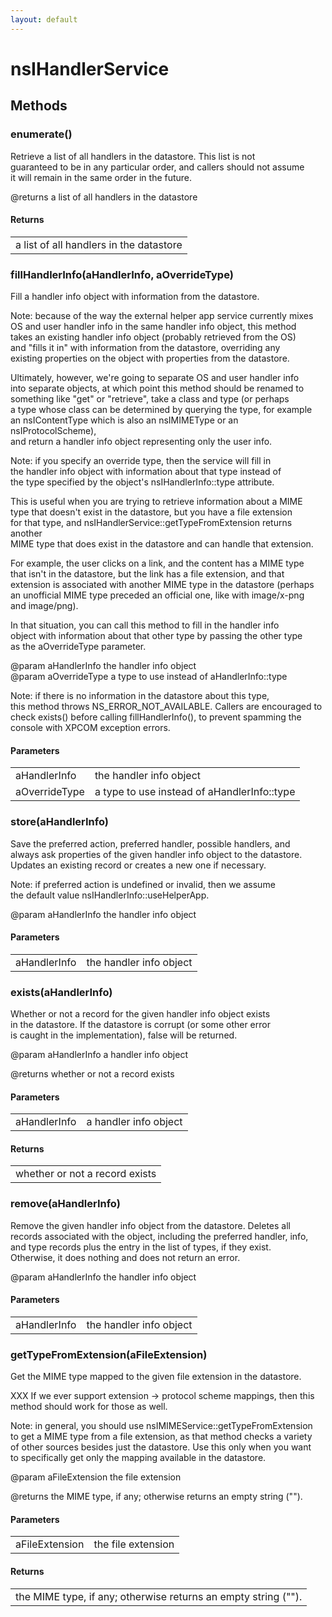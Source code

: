 ```yaml
---
layout: default
---
```


# nsIHandlerService #

## Methods ##

### enumerate() ###
  
Retrieve a list of all handlers in the datastore.  This list is not  
guaranteed to be in any particular order, and callers should not assume  
it will remain in the same order in the future.  
  
@returns a list of all handlers in the datastore  
  

#### Returns ####

<table>

<tr>
<td>a list of all handlers in the datastore  
</td>
</tr>

</table>

### fillHandlerInfo(aHandlerInfo, aOverrideType) ###
  
Fill a handler info object with information from the datastore.  
  
Note: because of the way the external helper app service currently mixes  
OS and user handler info in the same handler info object, this method  
takes an existing handler info object (probably retrieved from the OS)  
and "fills it in" with information from the datastore, overriding any  
existing properties on the object with properties from the datastore.  
  
Ultimately, however, we're going to separate OS and user handler info  
into separate objects, at which point this method should be renamed to  
something like "get" or "retrieve", take a class and type (or perhaps  
a type whose class can be determined by querying the type, for example  
an nsIContentType which is also an nsIMIMEType or an nsIProtocolScheme),  
and return a handler info object representing only the user info.  
  
Note: if you specify an override type, then the service will fill in  
the handler info object with information about that type instead of  
the type specified by the object's nsIHandlerInfo::type attribute.  
  
This is useful when you are trying to retrieve information about a MIME  
type that doesn't exist in the datastore, but you have a file extension  
for that type, and nsIHandlerService::getTypeFromExtension returns another  
MIME type that does exist in the datastore and can handle that extension.  
  
For example, the user clicks on a link, and the content has a MIME type  
that isn't in the datastore, but the link has a file extension, and that  
extension is associated with another MIME type in the datastore (perhaps  
an unofficial MIME type preceded an official one, like with image/x-png  
and image/png).  
  
In that situation, you can call this method to fill in the handler info  
object with information about that other type by passing the other type  
as the aOverrideType parameter.  
  
@param aHandlerInfo   the handler info object  
@param aOverrideType  a type to use instead of aHandlerInfo::type  
  
Note: if there is no information in the datastore about this type,  
this method throws NS_ERROR_NOT_AVAILABLE. Callers are encouraged to  
check exists() before calling fillHandlerInfo(), to prevent spamming the  
console with XPCOM exception errors.  
  

#### Parameters ####

<table>

<tr>
<td>aHandlerInfo</td>
<td>the handler info object  
</td>
</tr>

<tr>
<td>aOverrideType</td>
<td>a type to use instead of aHandlerInfo::type  
</td>
</tr>

</table>

### store(aHandlerInfo) ###
  
Save the preferred action, preferred handler, possible handlers, and  
always ask properties of the given handler info object to the datastore.  
Updates an existing record or creates a new one if necessary.  
  
Note: if preferred action is undefined or invalid, then we assume  
the default value nsIHandlerInfo::useHelperApp.  
  
@param aHandlerInfo  the handler info object  
  

#### Parameters ####

<table>

<tr>
<td>aHandlerInfo</td>
<td>the handler info object  
</td>
</tr>

</table>

### exists(aHandlerInfo) ###
  
Whether or not a record for the given handler info object exists  
in the datastore. If the datastore is corrupt (or some other error  
is caught in the implementation), false will be returned.  
  
@param aHandlerInfo  a handler info object  
  
@returns whether or not a record exists  
  

#### Parameters ####

<table>

<tr>
<td>aHandlerInfo</td>
<td>a handler info object  
</td>
</tr>

</table>

#### Returns ####

<table>

<tr>
<td>whether or not a record exists  
</td>
</tr>

</table>

### remove(aHandlerInfo) ###
  
Remove the given handler info object from the datastore.  Deletes all  
records associated with the object, including the preferred handler, info,  
and type records plus the entry in the list of types, if they exist.  
Otherwise, it does nothing and does not return an error.  
  
@param aHandlerInfo  the handler info object  
  

#### Parameters ####

<table>

<tr>
<td>aHandlerInfo</td>
<td>the handler info object  
</td>
</tr>

</table>

### getTypeFromExtension(aFileExtension) ###
  
Get the MIME type mapped to the given file extension in the datastore.  
  
XXX If we ever support extension -> protocol scheme mappings, then this  
method should work for those as well.  
  
Note: in general, you should use nsIMIMEService::getTypeFromExtension  
to get a MIME type from a file extension, as that method checks a variety  
of other sources besides just the datastore.  Use this only when you want  
to specifically get only the mapping available in the datastore.  
  
@param aFileExtension  the file extension  
  
@returns the MIME type, if any; otherwise returns an empty string ("").  
  

#### Parameters ####

<table>

<tr>
<td>aFileExtension</td>
<td>the file extension  
</td>
</tr>

</table>

#### Returns ####

<table>

<tr>
<td>the MIME type, if any; otherwise returns an empty string ("").  
</td>
</tr>

</table>
